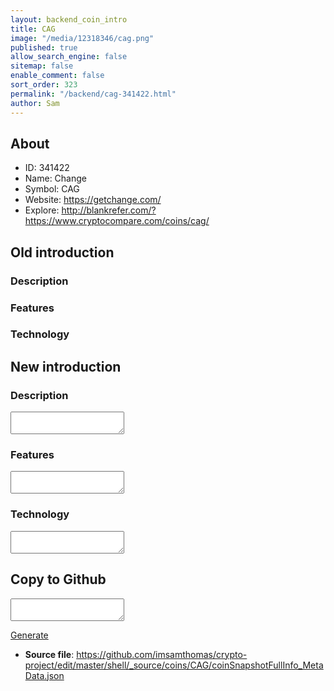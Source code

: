 ```yaml
---
layout: backend_coin_intro
title: CAG
image: "/media/12318346/cag.png"
published: true
allow_search_engine: false
sitemap: false
enable_comment: false
sort_order: 323
permalink: "/backend/cag-341422.html"
author: Sam
---
```


## About

- ID: 341422
- Name: Change
- Symbol: CAG
- Website: https://getchange.com/
- Explore: http://blankrefer.com/?https://www.cryptocompare.com/coins/cag/


## Old introduction

### Description



### Features


### Technology




## New introduction


### Description
<textarea id="meta_description" name="description"></textarea>

### Features
<textarea id="meta_features" name="features"></textarea>

### Technology
<textarea id="meta_technology" name="technology"></textarea>


## Copy to Github

<textarea id="coinsnapshotfullinfo_metadata"></textarea>

<a href="#gen" onclick="generateMetaDatJson()">Generate</a>

- **Source file**: <a href="https://github.com/imsamthomas/crypto-project/edit/master/shell/_source/coins/CAG/coinSnapshotFullInfo_MetaData.json">https://github.com/imsamthomas/crypto-project/edit/master/shell/_source/coins/CAG/coinSnapshotFullInfo_MetaData.json</a>

